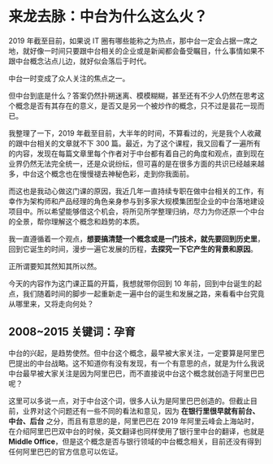 # 来龙去脉：中台为什么这么火？

2019 年截至目前，如果说 IT 圈有哪些能称之为热点，那中台一定会占据一席之地，就好像一时间只要跟中台相关的企业或是新闻都会备受瞩目，什么事情如果不跟中台概念沾点儿边，就好似会落后于时代。

中台一时变成了众人关注的焦点之一。

但中台到底是什么？答案仍然扑朔迷离、模模糊糊，甚至还有不少人仍然在思考这个概念是否有其存在的意义，是否又是另一个被炒作的概念，只不过是昙花一现而已。

我整理了一下，2019 年截至目前，大半年的时间，不算看过的，光是我个人收藏的跟中台相关的文章就不下 300 篇。最近，为了这个课程，我又回看了一遍所有的内容，发现在每篇文章里每个作者对于中台都有着自己的角度和观点，直到现在业界仍然无法完全统一，还是众说纷纭，但可喜的是在很多方面的共识已经越来越多，中台这个概念也在慢慢褪去神秘色彩，走到你我面前。

而这也是我动心做这门课的原因，我近几年一直持续专职在做中台相关的工作，有幸作为架构师和产品经理的角色亲身参与到多家大规模集团型企业的中台落地建设项目中。所以希望能够借这个机会，将所见所学整理归纳，尽力为你还原一个中台的全景，帮你理解这个概念和趋势的本质。

我一直遵循着一个观点，**想要搞清楚一个概念或是一门技术，就先要回到历史里**，回到它诞生的时间，漫步一遍它发展的历程，**去探究一下它产生的背景和原因**。

正所谓要知其然知其所以然。

今天的内容作为这门课正篇的开篇，我想就带你回到 10 年前，回到中台诞生的起点，我们随着时间的脚步一起重新走一遍中台的诞生和发展之路，来看看中台究竟从哪里来，又将走向何处？

## 2008~2015 关键词：孕育

中台的兴起，是趋势使然。但中台这个概念，最早被大家关注，一定要算是阿里巴巴提出的中台战略。这不知道你有没有发现，有一个有意思的点，就是为什么我说中台最早被大家关注是因为阿里巴巴，而不直接说中台这个概念就创造于阿里巴巴呢？

这里可以多说一点，对于中台这个词，很多人认为是阿里巴巴创造的。但截止目前，业界对这个问题还有一些不同的看法和意见，因为 **在银行里很早就有前台、中台、后台** 之分，而且有意思的是，阿里巴巴在 2019 年阿里云峰会上海站时，在介绍阿里巴巴双中台的时候，英文翻译也同样使用了银行里中台的翻译，也就是 **Middle Office**，但是这个概念是否与银行领域的中台概念相关，目前还没有得到任何阿里巴巴的官方信息可以佐证。
